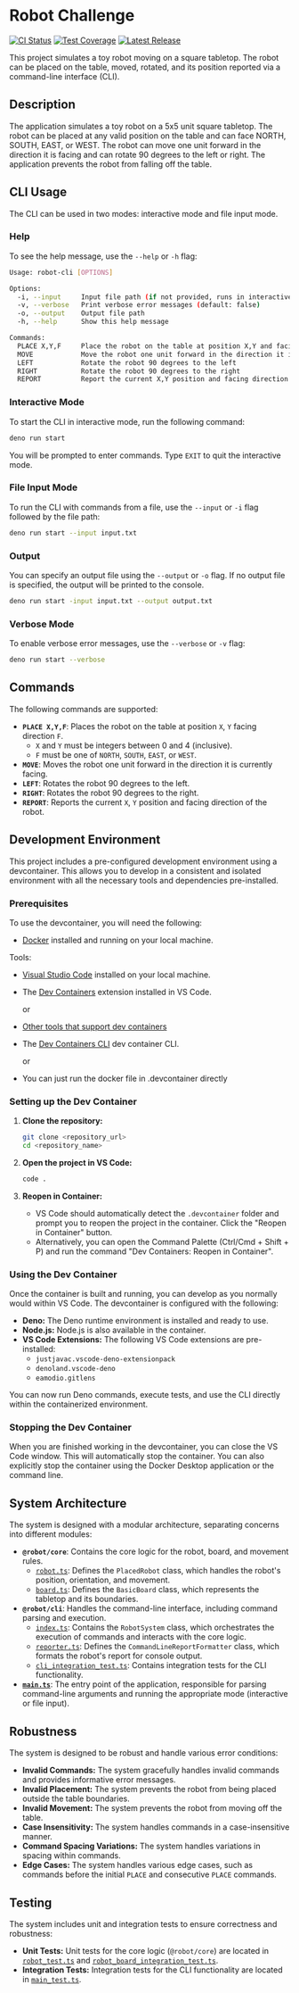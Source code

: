 # Robot Challenge
[![CI Status](https://github.com/im28/Robot-Challenge/actions/workflows/ci.yml/badge.svg)](https://github.com/im28/Robot-Challenge/actions/workflows/ci.yml)
[![Test Coverage](https://api.codeclimate.com/v1/badges/14ee77514026f70c3e19/test_coverage)](https://codeclimate.com/github/im28/Robot-Challenge/test_coverage)
[![Latest Release](https://img.shields.io/github/v/release/im28/Robot-Challenge)]()

This project simulates a toy robot moving on a square tabletop. The robot can be
placed on the table, moved, rotated, and its position reported via a
command-line interface (CLI).

## Description

The application simulates a toy robot on a 5x5 unit square tabletop. The robot
can be placed at any valid position on the table and can face NORTH, SOUTH,
EAST, or WEST. The robot can move one unit forward in the direction it is facing
and can rotate 90 degrees to the left or right. The application prevents the
robot from falling off the table.

## CLI Usage

The CLI can be used in two modes: interactive mode and file input mode.

### Help

To see the help message, use the `--help` or `-h` flag:

```bash
Usage: robot-cli [OPTIONS]

Options:
  -i, --input     Input file path (if not provided, runs in interactive mode)
  -v, --verbose   Print verbose error messages (default: false)
  -o, --output    Output file path
  -h, --help      Show this help message

Commands:
  PLACE X,Y,F     Place the robot on the table at position X,Y and facing F (NORTH, SOUTH, EAST, or WEST)
  MOVE            Move the robot one unit forward in the direction it is currently facing
  LEFT            Rotate the robot 90 degrees to the left
  RIGHT           Rotate the robot 90 degrees to the right
  REPORT          Report the current X,Y position and facing direction of the robot
```


### Interactive Mode

To start the CLI in interactive mode, run the following command:

```bash
deno run start
```


You will be prompted to enter commands. Type `EXIT` to quit the interactive mode.

### File Input Mode

To run the CLI with commands from a file, use the `--input` or `-i` flag followed by the file path:

```bash
deno run start --input input.txt
```


### Output

You can specify an output file using the `--output` or `-o` flag. If no output file is specified, the output will be printed to the console.

```bash
deno run start -input input.txt --output output.txt
```

### Verbose Mode

To enable verbose error messages, use the `--verbose` or `-v` flag:
```bash
deno run start --verbose
```


## Commands

The following commands are supported:

*   **`PLACE X,Y,F`**: Places the robot on the table at position `X`, `Y` facing direction `F`.
    *   `X` and `Y` must be integers between 0 and 4 (inclusive).
    *   `F` must be one of `NORTH`, `SOUTH`, `EAST`, or `WEST`.
*   **`MOVE`**: Moves the robot one unit forward in the direction it is currently facing.
*   **`LEFT`**: Rotates the robot 90 degrees to the left.
*   **`RIGHT`**: Rotates the robot 90 degrees to the right.
*   **`REPORT`**: Reports the current `X`, `Y` position and facing direction of the robot.

## Development Environment

This project includes a pre-configured development environment using a devcontainer. This allows you to develop in a consistent and isolated environment with all the necessary tools and dependencies pre-installed.

### Prerequisites

To use the devcontainer, you will need the following:

*   [Docker](https://www.docker.com/) installed and running on your local machine.

Tools:
*   [Visual Studio Code](https://code.visualstudio.com/) installed on your local machine.
*   The [Dev Containers](https://marketplace.visualstudio.com/items?itemName=ms-vscode-remote.remote-containers) extension installed in VS Code.

    or

*   [Other tools that support dev containers](https://containers.dev/supporting) 
*   The [Dev Containers CLI](https://github.com/devcontainers/cli) dev container CLI.

    or
   * You can just run the docker file in .devcontainer directly



### Setting up the Dev Container

1. **Clone the repository:**

    ```bash
    git clone <repository_url>
    cd <repository_name>
    ```

2. **Open the project in VS Code:**

    ```bash
    code .
    ```

3. **Reopen in Container:**

    *   VS Code should automatically detect the `.devcontainer` folder and prompt you to reopen the project in the container. Click the "Reopen in Container" button.
    *   Alternatively, you can open the Command Palette (Ctrl/Cmd + Shift + P) and run the command "Dev Containers: Reopen in Container".

### Using the Dev Container

Once the container is built and running, you can develop as you normally would within VS Code. The devcontainer is configured with the following:

*   **Deno:** The Deno runtime environment is installed and ready to use.
*   **Node.js:** Node.js is also available in the container.
*   **VS Code Extensions:** The following VS Code extensions are pre-installed:
    *   `justjavac.vscode-deno-extensionpack`
    *   `denoland.vscode-deno`
    *   `eamodio.gitlens`

You can now run Deno commands, execute tests, and use the CLI directly within the containerized environment.

### Stopping the Dev Container

When you are finished working in the devcontainer, you can close the VS Code window. This will automatically stop the container. You can also explicitly stop the container using the Docker Desktop application or the command line.

## System Architecture

The system is designed with a modular architecture, separating concerns into different modules:

*   **`@robot/core`**: Contains the core logic for the robot, board, and movement rules.
    *   [`robot.ts`](robot_module/robot.ts): Defines the `PlacedRobot` class, which handles the robot's position, orientation, and movement.
    *   [`board.ts`](robot_module/board.ts): Defines the `BasicBoard` class, which represents the tabletop and its boundaries.
*   **`@robot/cli`**: Handles the command-line interface, including command parsing and execution.
    *   [`index.ts`](cli/index.ts): Contains the `RobotSystem` class, which orchestrates the execution of commands and interacts with the core logic.
    *   [`reporter.ts`](cli/reporter.ts): Defines the `CommandLineReportFormatter` class, which formats the robot's report for console output.
    *   [`cli_integration_test.ts`](cli/cli_integration_test.ts): Contains integration tests for the CLI functionality.
*   **[`main.ts`](main.ts)**: The entry point of the application, responsible for parsing command-line arguments and running the appropriate mode (interactive or file input).



## Robustness

The system is designed to be robust and handle various error conditions:

*   **Invalid Commands:** The system gracefully handles invalid commands and provides informative error messages.
*   **Invalid Placement:** The system prevents the robot from being placed outside the table boundaries.
*   **Invalid Movement:** The system prevents the robot from moving off the table.
*   **Case Insensitivity:** The system handles commands in a case-insensitive manner.
*   **Command Spacing Variations:** The system handles variations in spacing within commands.
*   **Edge Cases:** The system handles various edge cases, such as commands before the initial `PLACE` and consecutive `PLACE` commands.

## Testing

The system includes unit and integration tests to ensure correctness and robustness:

*   **Unit Tests:** Unit tests for the core logic (`@robot/core`) are located in [`robot_test.ts`](robot_module/robot_test.ts) and [`robot_board_integration_test.ts`](robot_module/robot_board_integration_test.ts).
*   **Integration Tests:** Integration tests for the CLI functionality are located in [`main_test.ts`](cli/cli_integration_test.ts).


